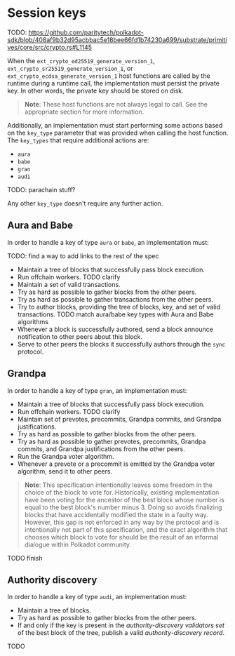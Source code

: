 # Session keys

TODO: https://github.com/paritytech/polkadot-sdk/blob/408af9b32d95acbbac5e18bee66fd1b74230a699/substrate/primitives/core/src/crypto.rs#L1145

When the `ext_crypto_ed25519_generate_version_1`, `ext_crypto_sr25519_generate_version_1`, or `ext_crypto_ecdsa_generate_version_1` host functions are called by the runtime during a runtime call, the implementation must persist the private key. In other words, the private key should be stored on disk.

> **Note**: These host functions are not always legal to call. See the appropriate section for more information.

Additionally, an implementation must start performing some actions based on the `key_type` parameter that was provided when calling the host function. The `key_types` that require additional actions are:

- `aura`
- `babe`
- `gran`
- `audi`

TODO: parachain stuff?

Any other `key_type` doesn't require any further action.

## Aura and Babe

In order to handle a key of type `aura` or `babe`, an implementation must:

TODO: find a way to add links to the rest of the spec

- Maintain a tree of blocks that successfully pass block execution.
- Run offchain workers. TODO clarify
- Maintain a set of valid transactions.
- Try as hard as possible to gather blocks from the other peers.
- Try as hard as possible to gather transactions from the other peers.
- Try to author blocks, providing the tree of blocks, key, and set of valid transactions. TODO match aura/babe key types with Aura and Babe algorithms
- Whenever a block is successfully authored, send a block announce notification to other peers about this block.
- Serve to other peers the blocks it successfully authors through the `sync` protocol.

## Grandpa

In order to handle a key of type `gran`, an implementation must:

- Maintain a tree of blocks that successfully pass block execution.
- Run offchain workers. TODO clarify
- Maintain set of prevotes, precommits, Grandpa commits, and Grandpa justifications.
- Try as hard as possible to gather blocks from the other peers.
- Try as hard as possible to gather prevotes, precommits, Grandpa commits, and Grandpa justifications from the other peers.
- Run the Grandpa voter algorithm.
- Whenever a prevote or a precommit is emitted by the Grandpa voter algorithm, send it to other peers.

> **Note**: This specification intentionally leaves some freedom in the choice of the block to vote for. Historically, existing implementation have been voting for the ancestor of the best block whose number is equal to the best block's number minus 3. Doing so avoids finalizing blocks that have accidentally modified the state in a faulty way. However, this gap is not enforced in any way by the protocol and is intentionally not part of this specification, and the exact algorithm that chooses which block to vote for should be the result of an informal dialogue within Polkadot community.

TODO finish

## Authority discovery

In order to handle a key of type `audi`, an implementation must:

- Maintain a tree of blocks.
- Try as hard as possible to gather blocks from the other peers.
- If and only if the key is present in the *authority-discovery validators set* of the best block of the tree, publish a valid *authority-discovery record*.

TODO
